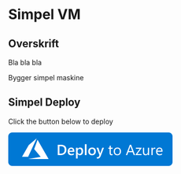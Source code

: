 # Simpel VM

## Overskrift

Bla bla bla



Bygger simpel maskine

## Simpel Deploy


Click the button below to deploy

[![Deploy To Azure](https://raw.githubusercontent.com/Azure/azure-quickstart-templates/master/1-CONTRIBUTION-GUIDE/images/deploytoazure.svg?sanitize=true)](https://portal.azure.com/#create/Microsoft.Template/uri/https%3A%2F%2Fraw.githubusercontent.com%2Fskodbjarne%2FAzure%2Fmain%2Fazuredeploy.json) 




